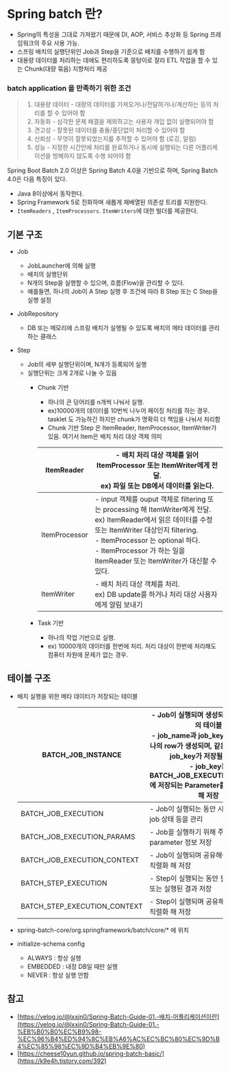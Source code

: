 # Spring batch 란?

- Spring의 특성을 그대로 가져왔기 때문에 DI, AOP, 서비스 추상화 등 Spring 프레임워크의 주요 사용 가능.
- 스프링 배치의 실행단위인 Job과 Step을 기준으로 배치를 수행하기 쉽게 함
- 대용량 데이터를 처리하는 데에도 편리하도록 뭉텅이로 잘라 ETL 작업을 할 수 있는 Chunk(대량 묶음) 지향처리 제공

### batch application 을 만족하기 위한 조건

> 1) 대용량 데이터 - 대량의  데이터를 가져오거나/전달하거나/계산하는 등의 처리를 할 수 있어야 함
> 2) 자동화 - 심각한 문제 해결을 제외하고는 사용자 개입 없이 실행되어야 함
> 3) 견고성 - 잘못된 데이터를 충돌/중단없이 처리할 수 있어야 함
> 4) 신뢰성 - 무엇이 잘못되었는지를 추적할 수 있어야 함 (로깅, 알림)
> 5) 성능 - 지정한 시간안에 처리를 완료하거나 동시에 실행되는 다른 어플리케이션을 방해하지 않도록 수행 되어야 함


Spring Boot Batch 2.0 이상은 Spring Batch 4.0을 기반으로 하며, Spring Batch 4.0은 다음 특징이 있다.

- Java 8이상에서 동작한다.
- Spring Framework 5로 진화하며 새롭게 재배열된 의존성 트리를 지원한다.
- `ItemReaders` , `ItemProcessors`. `ItemWriters`에 대한 빌더를 제공한다.

## 기본 구조

- Job

  - JobLauncher에 의해 실행
  - 배치의 실행단위
  - N개의 Step을 실행할 수 있으며, 흐름(Flow)을 관리할 수 있다.
  - 예를들면, 하나의 Job이 A Step 실행 후 조건에 따라 B Step 또는 C Step을 실행 설정

- JobRepository

  - DB 또는 메모리에 스프링 배치가 실행될 수 있도록 배치의 메타  데이터를 관리하는 클래스

- Step

  - Job의 세부 실행단위이며, N개가 등록되어 실행
  - 실행단위는 크게 2개로 나눌 수 있음
    - Chunk 기반
      - 하나의 큰 덩어리를 n개씩 나눠서 실행.
      - ex)10000개의 데이터를 10번씩 나누어 페이징 처리를 하는 경우. tasklet 도 가능하긴 하지만 chunk가 명확히 더 책임을 나눠서 처리함
      - Chunk 기반 Step 은 ItemReader, ItemProcessor, ItemWriter가 있음. 여기서 Item은 배치 처리 대상 객체 의미

      | ItemReader | - 배치 처리 대상 객체를 읽어 ItemProcessor 또는 ItemWriter에게 전달. <br> ex) 파일 또는 DB에서 데이터를 읽는다. |
      | --- | --- |
      | ItemProcessor | - input 객체를 ouput 객체로 filtering 또는 processing 해 ItemWriter에게 전달.<br>ex) ItemReader에서 읽은 데이터를 수정 또는 ItemWriter 대상인지 filtering. <br>- ItemProcessor 는 optional 하다. <br>- ItemProcessor 가 하는 일을 ItemReader 또는 ItemWriter가 대신할 수 있다. |
        | ItemWriter | - 배치 처리 대상 객체를 처리. <br>ex) DB update를 하거나 처리 대상 사용자에게 알림 보내기 |
    - Task 기반
      - 하나의 작업 기반으로 실행.
      - ex) 10000개의 데이터를 한번에 처리. 처리 대상이 한번에 처리해도 컴퓨터 자원에 문제가 없는 경우.

## 테이블 구조

- 배치 실행을 위한 메타 데이터가 저장되는 테이블

  | BATCH_JOB_INSTANCE | - Job이 실행되며 생성되는 최상위 계층의 테이블<br>- job_name과 job_key를 기준으로 하나의 row가 생성되며, 같은 job_name과 job_key가 저장될 수 없다.<br>- job_key는 BATCH_JOB_EXECUTION_PARAMS에 저장되는 Parameter를 나열해 암호화해 저장 |
  | --- | --- |
  | BATCH_JOB_EXECUTION | - Job이 실행되는 동안 시작/종료 시간, job 상태 등을 관리 |
  | BATCH_JOB_EXECUTION_PARAMS | - Job을 실행하기 위해 주입된 parameter 정보 저장 |
  | BATCH_JOB_EXECUTION_CONTEXT | - Job이 실행되며 공유해야 할 데이터를 직렬화 해 저장 |
  | BATCH_STEP_EXECUTION | - Step이 실행되는 동안 필요한 데이터 또는 실행된 결과 저장 |
  | BATCH_STEP_EXECUTION_CONTEXT | - Step이 실행되며 공유해야 할 데이터를 직렬화 해 저장 |
- spring-batch-core/org.springframework/batch/core/* 에 위치
- initialize-schema config
  - ALWAYS : 항상 실행
  - EMBEDDED : 내장 DB일 때만 실행
  - NEVER : 항상 실행 안함

## 참고

- [https://velog.io/@lxxjn0/Spring-Batch-Guide-01.-배치-어플리케이션이란](https://velog.io/@lxxjn0/Spring-Batch-Guide-01.-%EB%B0%B0%EC%B9%98-%EC%96%B4%ED%94%8C%EB%A6%AC%EC%BC%80%EC%9D%B4%EC%85%98%EC%9D%B4%EB%9E%80)
- [https://cheese10yun.github.io/spring-batch-basic/](https://k9e4h.tistory.com/392)